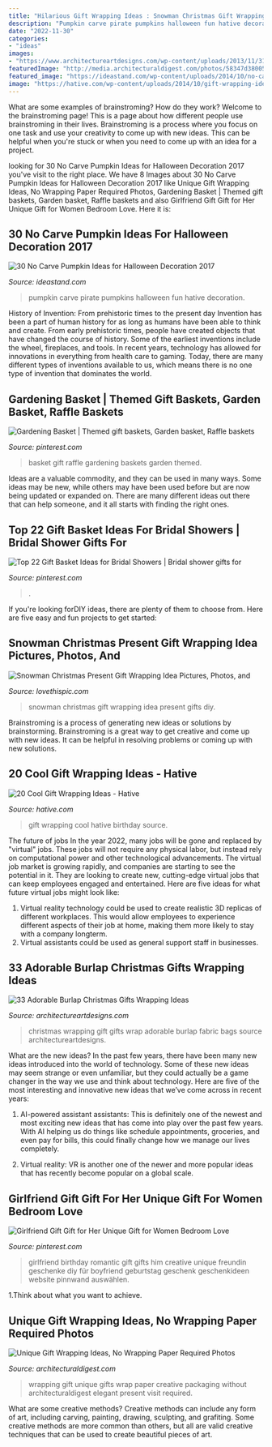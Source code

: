 ```yaml
---
title: "Hilarious Gift Wrapping Ideas : Snowman Christmas Gift Wrapping Idea Present Gifts Diy"
description: "Pumpkin carve pirate pumpkins halloween fun hative decoration"
date: "2022-11-30"
categories:
- "ideas"
images:
- "https://www.architectureartdesigns.com/wp-content/uploads/2013/11/314.jpg"
featuredImage: "http://media.architecturaldigest.com/photos/58347d380058935c3e94c2bb/master/pass/unique-gift-wrapping-ideas-01.jpg"
featured_image: "https://ideastand.com/wp-content/uploads/2014/10/no-carve-pumpkin-ideas/29-pirate-pumpkin.jpg"
image: "https://hative.com/wp-content/uploads/2014/10/gift-wrapping-ideas/3-cool-gift-wrapping-ideas.jpg"
---
```



What are some examples of brainstroming? How do they work?
Welcome to the brainstroming page! This is a page about how different people use brainstroming in their lives. Brainstroming is a process where you focus on one task and use your creativity to come up with new ideas. This can be helpful when you're stuck or when you need to come up with an idea for a project.

	

		
looking for 30 No Carve Pumpkin Ideas for Halloween Decoration 2017 you've visit to the right place. We have 8 Images about 30 No Carve Pumpkin Ideas for Halloween Decoration 2017 like Unique Gift Wrapping Ideas, No Wrapping Paper Required Photos, Gardening Basket | Themed gift baskets, Garden basket, Raffle baskets and also Girlfriend Gift Gift for Her Unique Gift for Women Bedroom Love. Here it is:
		
    
## 30 No Carve Pumpkin Ideas For Halloween Decoration 2017

<img loading=lazy src="https://ideastand.com/wp-content/uploads/2014/10/no-carve-pumpkin-ideas/29-pirate-pumpkin.jpg" onerror="this.onerror=null;this.src='https://tse3.mm.bing.net/th?id=OIP.3VoAgI_omVHJK9mxergSzwHaH0&amp;pid=15.1';" alt="30 No Carve Pumpkin Ideas for Halloween Decoration 2017">

_Source: ideastand.com_

>pumpkin carve pirate pumpkins halloween fun hative decoration. 

	

History of Invention: From prehistoric times to the present day
Invention has been a part of human history for as long as humans have been able to think and create. From early prehistoric times, people have created objects that have changed the course of history. Some of the earliest inventions include the wheel, fireplaces, and tools. In recent years, technology has allowed for innovations in everything from health care to gaming. Today, there are many different types of inventions available to us, which means there is no one type of invention that dominates the world.

    
## Gardening Basket | Themed Gift Baskets, Garden Basket, Raffle Baskets

<img loading=lazy src="https://i.pinimg.com/736x/93/6b/1a/936b1a30bb8e71945917d679dfd4500d--raffle-baskets-basket-gift.jpg" onerror="this.onerror=null;this.src='https://tse2.mm.bing.net/th?id=OIP.U926y8IIWE7OzEJUwMWr0wHaJ4&amp;pid=15.1';" alt="Gardening Basket | Themed gift baskets, Garden basket, Raffle baskets">

_Source: pinterest.com_

>basket gift raffle gardening baskets garden themed. 

	

Ideas are a valuable commodity, and they can be used in many ways. Some ideas may be new, while others may have been used before but are now being updated or expanded on. There are many different ideas out there that can help someone, and it all starts with finding the right ones.

    
## Top 22 Gift Basket Ideas For Bridal Showers | Bridal Shower Gifts For

<img loading=lazy src="https://i.pinimg.com/736x/e7/5a/2d/e75a2dccf93c2440c4b30be2b48a5bef.jpg" onerror="this.onerror=null;this.src='https://tse1.mm.bing.net/th?id=OIP.ycFJmNZsY1wXObfBYALnmwHaO0&amp;pid=15.1';" alt="Top 22 Gift Basket Ideas for Bridal Showers | Bridal shower gifts for">

_Source: pinterest.com_

>. 

	

If you're looking forDIY ideas, there are plenty of them to choose from. Here are five easy and fun projects to get started: 

    
## Snowman Christmas Present Gift Wrapping Idea Pictures, Photos, And

<img loading=lazy src="http://www.lovethispic.com/uploaded_images/343161-Snowman-Christmas-Present-Gift-Wrapping-Idea.jpg" onerror="this.onerror=null;this.src='https://tse3.mm.bing.net/th?id=OIP.GysY8ZRpcCtuQ5U920lKRgHaMR&amp;pid=15.1';" alt="Snowman Christmas Present Gift Wrapping Idea Pictures, Photos, and">

_Source: lovethispic.com_

>snowman christmas gift wrapping idea present gifts diy. 

	

Brainstroming is a process of generating new ideas or solutions by brainstorming. Brainstroming is a great way to get creative and come up with new ideas. It can be helpful in resolving problems or coming up with new solutions.

    
## 20 Cool Gift Wrapping Ideas - Hative

<img loading=lazy src="https://hative.com/wp-content/uploads/2014/10/gift-wrapping-ideas/3-cool-gift-wrapping-ideas.jpg" onerror="this.onerror=null;this.src='https://tse4.mm.bing.net/th?id=OIP.IumchR58nq-vAcfGyDOSDAHaJ4&amp;pid=15.1';" alt="20 Cool Gift Wrapping Ideas - Hative">

_Source: hative.com_

>gift wrapping cool hative birthday source. 

	

The future of jobs
In the year 2022, many jobs will be gone and replaced by "virtual" jobs. These jobs will not require any physical labor, but instead rely on computational power and other technological advancements. The virtual job market is growing rapidly, and companies are starting to see the potential in it. They are looking to create new, cutting-edge virtual jobs that can keep employees engaged and entertained. Here are five ideas for what future virtual jobs might look like: 
1. Virtual reality technology could be used to create realistic 3D replicas of different workplaces. This would allow employees to experience different aspects of their job at home, making them more likely to stay with a company longterm. 
2. Virtual assistants could be used as general support staff in businesses.

    
## 33 Adorable Burlap Christmas Gifts Wrapping Ideas

<img loading=lazy src="https://www.architectureartdesigns.com/wp-content/uploads/2013/11/314.jpg" onerror="this.onerror=null;this.src='https://tse4.mm.bing.net/th?id=OIP.8GzEmhGigNRStmJdPAjrqgHaJ4&amp;pid=15.1';" alt="33 Adorable Burlap Christmas Gifts Wrapping Ideas">

_Source: architectureartdesigns.com_

>christmas wrapping gift gifts wrap adorable burlap fabric bags source architectureartdesigns. 

	

What are the new ideas?
In the past few years, there have been many new ideas introduced into the world of technology. Some of these new ideas may seem strange or even unfamiliar, but they could actually be a game changer in the way we use and think about technology. Here are five of the most interesting and innovative new ideas that we’ve come across in recent years:
1. AI-powered assistant assistants: This is definitely one of the newest and most exciting new ideas that has come into play over the past few years. With AI helping us do things like schedule appointments, groceries, and even pay for bills, this could finally change how we manage our lives completely.

2. Virtual reality: VR is another one of the newer and more popular ideas that has recently become popular on a global scale.

    
## Girlfriend Gift Gift For Her Unique Gift For Women Bedroom Love

<img loading=lazy src="https://i.pinimg.com/736x/35/46/c4/3546c4ec81d37620c4465ed598ba7d10.jpg" onerror="this.onerror=null;this.src='https://tse2.mm.bing.net/th?id=OIP.mpyIjWQrS80Bj7Bw2KvabgHaLG&amp;pid=15.1';" alt="Girlfriend Gift Gift for Her Unique Gift for Women Bedroom Love">

_Source: pinterest.com_

>girlfriend birthday romantic gift gifts him creative unique freundin geschenke diy für boyfriend geburtstag geschenk geschenkideen website pinnwand auswählen. 

	

1.Think about what you want to achieve.

    
## Unique Gift Wrapping Ideas, No Wrapping Paper Required Photos

<img loading=lazy src="http://media.architecturaldigest.com/photos/58347d380058935c3e94c2bb/master/pass/unique-gift-wrapping-ideas-01.jpg" onerror="this.onerror=null;this.src='https://tse4.mm.bing.net/th?id=OIP.gLiaBx_7qctmXzrBOxFIkgHaLG&amp;pid=15.1';" alt="Unique Gift Wrapping Ideas, No Wrapping Paper Required Photos">

_Source: architecturaldigest.com_

>wrapping gift unique gifts wrap paper creative packaging without architecturaldigest elegant present visit required. 

	

What are some creative methods?
Creative methods can include any form of art, including carving, painting, drawing, sculpting, and grafiting. Some creative methods are more common than others, but all are valid creative techniques that can be used to create beautiful pieces of art.

